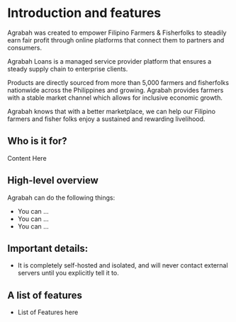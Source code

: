 # Introduction and features

Agrabah was created to empower Filipino Farmers & Fisherfolks to steadily earn fair profit through online platforms that connect them to partners and consumers.

Agrabah Loans is a managed service provider platform that ensures a steady supply chain to enterprise clients.

Products are directly sourced from more than 5,000 farmers and fisherfolks nationwide across the Philippines and growing. Agrabah provides farmers with a stable market channel which allows for inclusive economic growth.

Agrabah knows that with a better marketplace, we can help our Filipino farmers and fisher folks enjoy a sustained and rewarding livelihood.
## Who is it for?

Content Here

## High-level overview

Agrabah can do the following things:

- You can ...
- You can ...
- You can ...

## Important details:

- It is completely self-hosted and isolated, and will never contact external servers until you explicitly tell it to.

## A list of features

- List of Features here
